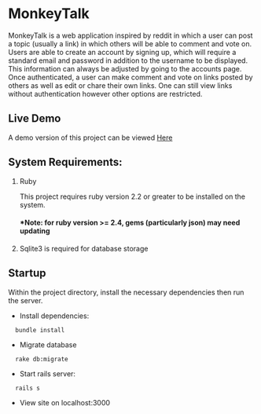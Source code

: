 # MonkeyTalk

MonkeyTalk is a web application inspired by reddit in which a user can post a
topic (usually a link) in which others will be able to comment and vote on.
Users are able to create an account by signing up, which will require a standard
email and password in addition to the username to be displayed. This information
can always be adjusted by going to the accounts page. Once authenticated, a user
can make comment and vote on links posted by others as well as edit or chare
their own links. One can still view links without authentication however other
options are restricted.

## Live Demo

A demo version of this project can be viewed
[Here](https://monkeytalk.herokuapp.com/)

## System Requirements:

1. Ruby

   This project requires ruby version 2.2 or greater to be installed on the
   system.

   #### \*Note: for ruby version >= 2.4, gems (particularly json) may need updating

2. Sqlite3 is required for database storage

## Startup

Within the project directory, install the necessary dependencies then run the
server.

* Install dependencies:

```
  bundle install
```

* Migrate database

```
  rake db:migrate
```

* Start rails server:

```
  rails s
```

* View site on localhost:3000
